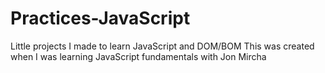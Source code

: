 # Practices-JavaScript
Little projects I made to learn JavaScript and DOM/BOM
This was created when I was learning JavaScript fundamentals with Jon Mircha
